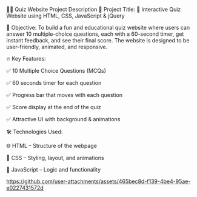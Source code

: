 🧠✨ Quiz Website Project Description
📌 Project Title:
🎯 Interactive Quiz Website using HTML, CSS, JavaScript & jQuery

🎯 Objective:
To build a fun and educational quiz website where users can answer 10 multiple-choice questions, each with a 60-second timer, get instant feedback, and see their final score. The website is designed to be user-friendly, animated, and responsive.

🔥 Key Features:

✅  10 Multiple Choice Questions (MCQs)

✅  60 seconds timer for each question

✅  Progress bar that moves with each question

✅  Score display at the end of the quiz

✅  Attractive UI with background & animations

🛠️ Technologies Used:

🌐 HTML – Structure of the webpage

🎨 CSS – Styling, layout, and animations

🤖 JavaScript – Logic and functionality

https://github.com/user-attachments/assets/465bec8d-f139-4be4-95ae-e0227431572d
